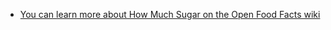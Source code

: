 * [You can learn more about How Much Sugar on the Open Food Facts wiki](https://wiki.openfoodfacts.org/How_Much_Sugar)
